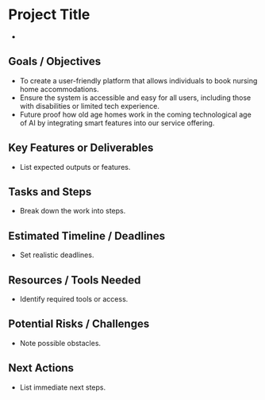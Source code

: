 # Project Title
- ```markdown
## Goals / Objectives
- To create a user-friendly platform that allows individuals to book nursing home accommodations.
- Ensure the system is accessible and easy for all users, including those with disabilities or limited tech experience.
- Future proof how old age homes work in the coming technological age of AI by integrating smart features into our service offering.
## Key Features or Deliverables
- List expected outputs or features.
## Tasks and Steps
- Break down the work into steps.
## Estimated Timeline / Deadlines
- Set realistic deadlines.
## Resources / Tools Needed
- Identify required tools or access.
## Potential Risks / Challenges
- Note possible obstacles.
## Next Actions
- List immediate next steps.